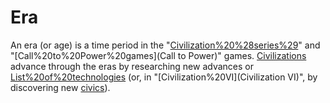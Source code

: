 # Era

An era (or age) is a time period in the "[Civilization%20%28series%29](Civilization)" and "[Call%20to%20Power%20games](Call to Power)" games. [Civilizations](Civilizations) advance through the eras by researching new advances or [List%20of%20technologies](technologies) (or, in "[Civilization%20VI](Civilization VI)", by discovering new [civics](civics)).
